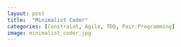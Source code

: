 ```yaml
---
layout: post
title:  "Minimalist Coder"
categories: [Constraint, Agile, TDD, Pair-Programming]
image: minimalist_coder.jpg
---
```


